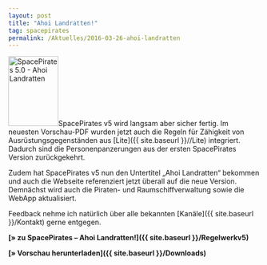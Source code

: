 ```yaml
---
layout: post
title: "Ahoi Landratten!"
tag: spacepirates
permalink: /Aktuelles/2016-03-26-ahoi-landratten
---
```


<img alt="SpacePirates 5.0 - Ahoi Landratten" class="floatleft" height="140" src="{{ site.baseurl }}/assets/pics/spacepirates/titel/spacepiratesv5-tn.png" width="100"/>SpacePirates v5 wird langsam aber sicher fertig. Im neuesten Vorschau-PDF wurden jetzt auch die Regeln für Zähigkeit von Ausrüstungsgegenständen aus [Lite]({{ site.baseurl }}//Lite) integriert. Dadurch sind die Personenpanzerungen aus der ersten SpacePirates Version zurückgekehrt.

Zudem hat SpacePirates v5 nun den Untertitel &bdquo;Ahoi Landratten&ldquo; bekommen und auch die Webseite referenziert jetzt überall auf die neue Version. Demnächst wird auch die Piraten- und Raumschiffverwaltung sowie die WebApp aktualisiert.

Feedback nehme ich natürlich über alle bekannten [Kanäle]({{ site.baseurl }}/Kontakt) gerne entgegen.

**[&raquo; zu SpacePirates &ndash; Ahoi Landratten!]({{ site.baseurl }}/Regelwerkv5)**

**[&raquo; Vorschau herunterladen]({{ site.baseurl }}/Downloads)**


